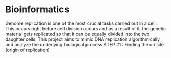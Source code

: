 # Bioinformatics
Genome replication is one of the most crucial tasks carried out in a cell. This occurs right before cell division occurs and as a result of it, the genetic material
gets replicated so that it can be equally divided into the two daughter cells.
This project aims to mimic DNA replication algorithmically and analyze the underlying biological process
STEP #1 : Finding the ori site (origin of replication)
